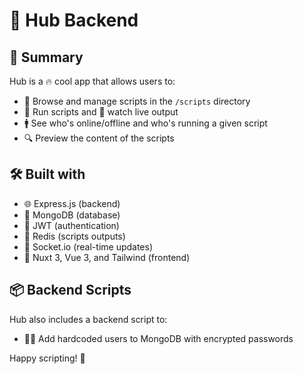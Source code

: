 # 🚀 Hub Backend

## 🌟 Summary

Hub is a 🔥 cool app that allows users to:

- 📃 Browse and manage scripts in the `/scripts` directory
- 🏃 Run scripts and 🎥 watch live output
- 🚹 See who's online/offline and who's running a given script
- 🔍 Preview the content of the scripts

## 🛠️ Built with

- 🌐 Express.js (backend)
- 💾 MongoDB (database)
- 🔑 JWT (authentication)
- 🚦 Redis (scripts outputs)
- 📡 Socket.io (real-time updates)
- 🎨 Nuxt 3, Vue 3, and Tailwind (frontend)

## 📦 Backend Scripts

Hub also includes a backend script to:

- 🧑‍💻 Add hardcoded users to MongoDB with encrypted passwords

Happy scripting! 🎉